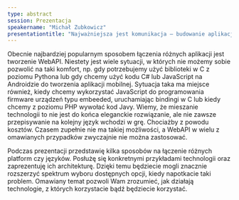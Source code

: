 ```yaml
---
type: abstract
session: Prezentacja
speakername: "Michał Zubkowicz"
presentationtitle: "Najważniejsza jest komunikacja – budowanie aplikacji i systemów heterogenicznych"
---
```

Obecnie najbardziej popularnym sposobem łączenia różnych aplikacji jest tworzenie WebAPI. Niestety jest wiele sytuacji, w których nie możemy sobie pozwolić na taki komfort, np. gdy potrzebujemy użyć biblioteki w C z poziomu Pythona lub gdy chcemy użyć kodu C# lub JavaScript na Androidzie do tworzenia aplikacji mobilnej. Sytuacja taka ma miejsce również, kiedy chcemy wykorzystać JavaScript do programowania firmware urządzeń typu embeeded, uruchamiając bindingi w C lub kiedy chcemy z poziomu PHP wywołać kod Javy. Wiemy, że mieszanie technologii to nie jest do końca eleganckie rozwiązanie, ale nie zawsze przepisywanie na kolejny język wchodzi w grę. Chociażby z powodu kosztów. Czasem zupełnie nie ma takiej możliwości, a WebAPI w wielu z omawianych przypadków zwyczajnie nie można zastosować.

Podczas prezentacji przedstawię kilka sposobów na łączenie różnych platform czy języków. Posłużę się konkretnymi przykładami technologii oraz zaprezentuję ich architekturę. Dzięki temu będziecie mogli znacznie rozszerzyć spektrum wyboru dostępnych opcji, kiedy napotkacie taki problem. Omawiany temat pozwoli Wam zrozumieć, jak działają technologie, z których korzystacie bądź będziecie korzystać.